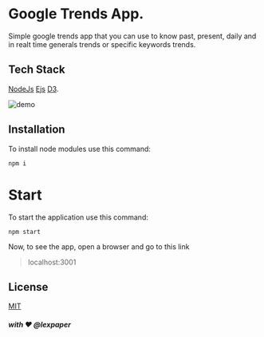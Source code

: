 # Google Trends App.
Simple google trends app that you can use to know past, present, daily and in realt time generals trends or specific keywords trends.

## Tech Stack
[NodeJs](https://nodejs.org/en/)
[Ejs](https://ejs.co/)
[D3](https://d3js.org/).

![demo](public/img/gtrends.gif)

## Installation
To install node modules use this command:
```
npm i
```
# Start
To start the application use this command:

```
npm start
```

Now, to see the app, open a browser and go to this link

> localhost:3001

## License
[MIT](https://choosealicense.com/licenses/mit/)

##### with ❤️ @lexpaper
